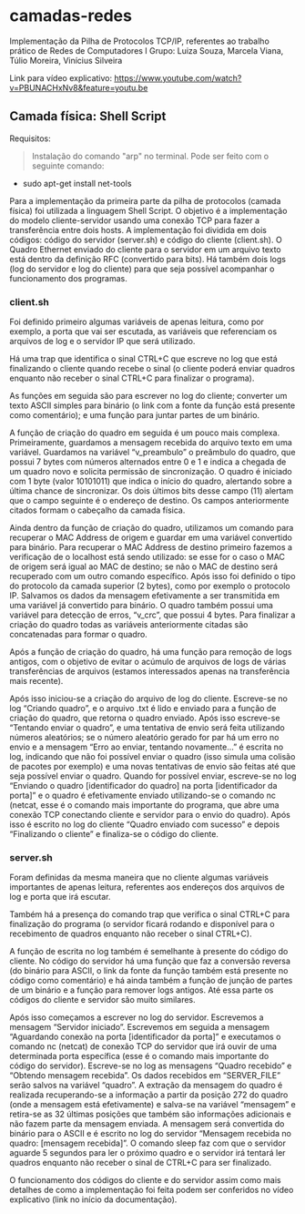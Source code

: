 	 	 	
# camadas-redes 
Implementação da Pilha de Protocolos TCP/IP, referentes ao trabalho prático de Redes de Computadores I 
Grupo: Luiza Souza, Marcela Viana, Túlio Moreira, Vinícius Silveira

Link para vídeo explicativo:
https://www.youtube.com/watch?v=PBUNACHxNv8&feature=youtu.be 

## Camada física: Shell Script

Requisitos:
> Instalação do comando "arp" no terminal. Pode ser feito com o seguinte comando:
- sudo apt-get install net-tools

Para a implementação da primeira parte da pilha de protocolos (camada física) foi utilizada a linguagem Shell Script. O objetivo é a implementação do modelo cliente-servidor usando uma conexão TCP para fazer a transferência entre dois hosts. A implementação foi dividida em dois códigos: código do servidor (server.sh) e código do cliente (client.sh). O Quadro Ethernet enviado do cliente para o servidor em um arquivo texto está dentro da definição RFC (convertido para bits). Há também dois logs (log do servidor e log do cliente) para que seja possível acompanhar o funcionamento dos programas.

### client.sh
Foi definido primeiro algumas variáveis de apenas leitura, como por exemplo, a porta que vai ser escutada, as variáveis que referenciam os arquivos de log e o servidor IP que será utilizado.

Há uma trap que identifica o sinal CTRL+C que escreve no log que está finalizando o cliente quando recebe o sinal (o cliente poderá enviar quadros enquanto não receber o sinal CTRL+C para finalizar o programa).

As funções em seguida são para escrever no log do cliente; converter um texto ASCII simples para binário (o link com a fonte da função está presente como comentário); e uma função para juntar partes de um binário.

A função de criação do quadro em seguida é um pouco mais complexa. Primeiramente, guardamos a mensagem recebida do arquivo texto em uma variável. Guardamos na variável “v_preambulo” o preâmbulo do quadro, que possui 7 bytes com números alternados entre 0 e 1 e indica a chegada de um quadro novo e solicita permissão de sincronização. O quadro é iniciado com 1 byte (valor 10101011) que indica o início do quadro, alertando sobre a última chance de sincronizar. Os dois últimos bits desse campo (11) alertam que o campo seguinte é o endereço de destino. Os campos anteriormente citados formam o cabeçalho da camada física.

Ainda dentro da função de criação do quadro, utilizamos um comando para recuperar o MAC Address de origem e guardar em uma variável convertido para binário. Para recuperar o MAC Address de destino primeiro fazemos a verificação de o localhost está sendo utilizado: se esse for o caso o MAC de origem será igual ao MAC de destino; se não o MAC de destino será recuperado com um outro comando específico. Após isso foi definido o tipo do protocolo da camada superior (2 bytes), como por exemplo o protocolo IP. Salvamos os dados da mensagem efetivamente a ser transmitida em uma variável já convertido para binário. O quadro também possui uma variável para detecção de erros, “v_crc”, que possui 4 bytes. Para finalizar a criação do quadro todas as variáveis anteriormente citadas são concatenadas para formar o quadro.

Após a função de criação do quadro, há uma função para remoção de logs antigos, com o objetivo de evitar o acúmulo de arquivos de logs de várias transferências de arquivos (estamos interessados apenas na transferência mais recente).

Após isso iniciou-se a criação do arquivo de log do cliente. Escreve-se no log “Criando quadro”, e o arquivo .txt é lido e enviado para a função de criação do quadro, que retorna o quadro enviado. Após isso escreve-se “Tentando enviar o quadro”, e uma tentativa de envio será feita utilizando números aleatórios; se o número aleatório gerado for par há um erro no envio e a mensagem “Erro ao enviar, tentando novamente...” é escrita no log, indicando que não foi possível enviar o quadro (isso simula uma colisão de pacotes por exemplo) e uma novas tentativas de envio são feitas até que seja possível enviar o quadro. Quando for possível enviar, escreve-se no log “Enviando o quadro [identificador do quadro] na porta [identificador da porta]” e o quadro é efetivamente enviado utilizando-se o comando nc (netcat, esse é o comando mais importante do programa, que abre uma conexão TCP conectando cliente e servidor para o envio do quadro). Após isso é escrito no log do cliente “Quadro enviado com sucesso” e depois “Finalizando o cliente” e finaliza-se o código do cliente.


### server.sh
Foram definidas da mesma maneira que no cliente algumas variáveis importantes de apenas leitura, referentes aos endereços dos arquivos de log e porta que irá escutar.

Também há a presença do comando trap que verifica o sinal CTRL+C para finalização do programa (o servidor ficará rodando e disponível para o recebimento de quadros enquanto não receber o sinal CTRL+C).

A função de escrita no log também é semelhante à presente do código do cliente. No código do servidor há uma função que faz a conversão reversa (do binário para ASCII, o link da fonte da função também está presente no código como comentário) e há ainda também a função de junção de partes de um binário e a função para remover logs antigos. Até essa parte os códigos do cliente e servidor são muito similares.

Após isso começamos a escrever no log do servidor. Escrevemos a mensagem “Servidor iniciado”. Escrevemos em seguida a mensagem “Aguardando conexão na porta [identificador da porta]” e executamos o comando nc (netcat) de conexão TCP do servidor que irá ouvir de uma determinada porta específica (esse é o comando mais importante do código do servidor). Escreve-se no log as mensagens “Quadro recebido” e “Obtendo mensagem recebida”. Os dados recebidos em “SERVER_FILE” serão salvos na variável “quadro”. A extração da mensagem do quadro é realizada recuperando-se a informação a partir da posição 272 do quadro (onde a mensagem está efetivamente) e salva-se na variável “mensagem” e retira-se as 32 últimas posições que também são informações adicionais e não fazem parte da mensagem enviada. A mensagem será convertida do binário para o ASCII e é escrito no log do servidor “Mensagem recebida no quadro: [mensagem recebida]”. O comando sleep faz com que o servidor aguarde 5 segundos para ler o próximo quadro e o servidor irá tentará ler quadros enquanto não receber o sinal de CTRL+C para ser finalizado.


O funcionamento dos códigos do cliente e do servidor assim como mais detalhes de como a implementação foi feita podem ser conferidos no vídeo explicativo (link no início da documentação).
